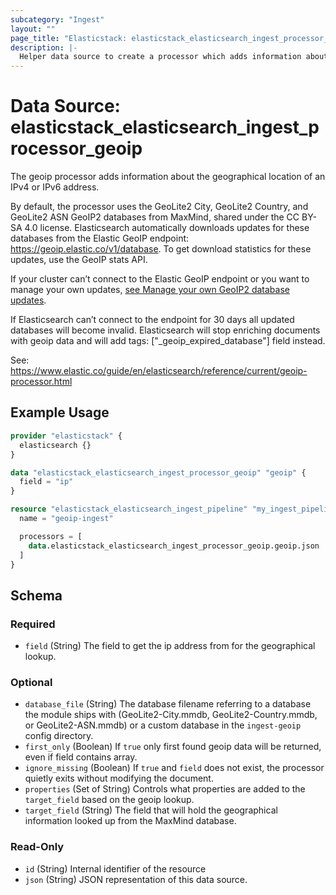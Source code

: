 ```yaml
---
subcategory: "Ingest"
layout: ""
page_title: "Elasticstack: elasticstack_elasticsearch_ingest_processor_geoip Data Source"
description: |-
  Helper data source to create a processor which adds information about the geographical location of an IPv4 or IPv6 address.
---
```


# Data Source: elasticstack_elasticsearch_ingest_processor_geoip

The geoip processor adds information about the geographical location of an IPv4 or IPv6 address.

By default, the processor uses the GeoLite2 City, GeoLite2 Country, and GeoLite2 ASN GeoIP2 databases from MaxMind, shared under the CC BY-SA 4.0 license. Elasticsearch automatically downloads updates for these databases from the Elastic GeoIP endpoint: https://geoip.elastic.co/v1/database. To get download statistics for these updates, use the GeoIP stats API.

If your cluster can’t connect to the Elastic GeoIP endpoint or you want to manage your own updates, [see Manage your own GeoIP2 database updates](https://www.elastic.co/guide/en/elasticsearch/reference/current/geoip-processor.html#manage-geoip-database-updates).

If Elasticsearch can’t connect to the endpoint for 30 days all updated databases will become invalid. Elasticsearch will stop enriching documents with geoip data and will add tags: ["_geoip_expired_database"] field instead.


See: https://www.elastic.co/guide/en/elasticsearch/reference/current/geoip-processor.html


## Example Usage

```terraform
provider "elasticstack" {
  elasticsearch {}
}

data "elasticstack_elasticsearch_ingest_processor_geoip" "geoip" {
  field = "ip"
}

resource "elasticstack_elasticsearch_ingest_pipeline" "my_ingest_pipeline" {
  name = "geoip-ingest"

  processors = [
    data.elasticstack_elasticsearch_ingest_processor_geoip.geoip.json
  ]
}
```

<!-- schema generated by tfplugindocs -->
## Schema

### Required

- `field` (String) The field to get the ip address from for the geographical lookup.

### Optional

- `database_file` (String) The database filename referring to a database the module ships with (GeoLite2-City.mmdb, GeoLite2-Country.mmdb, or GeoLite2-ASN.mmdb) or a custom database in the `ingest-geoip` config directory.
- `first_only` (Boolean) If `true` only first found geoip data will be returned, even if field contains array.
- `ignore_missing` (Boolean) If `true` and `field` does not exist, the processor quietly exits without modifying the document.
- `properties` (Set of String) Controls what properties are added to the `target_field` based on the geoip lookup.
- `target_field` (String) The field that will hold the geographical information looked up from the MaxMind database.

### Read-Only

- `id` (String) Internal identifier of the resource
- `json` (String) JSON representation of this data source.
